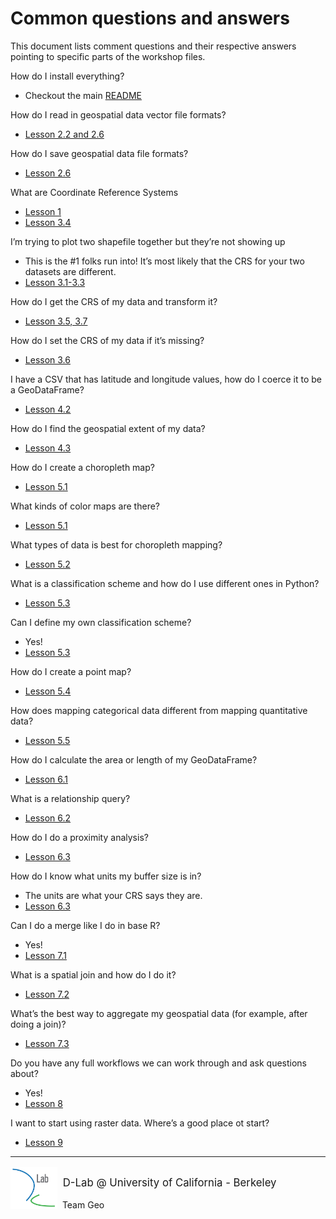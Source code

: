 # Common questions and answers

This document lists comment questions and their respective answers pointing to specific parts of the workshop files. 

How do I install everything?
- Checkout the main [README](https://github.com/dlab-berkeley/Geospatial-Fundamentals-in-R-with-sf/blob/master/README.md)

How do I read in geospatial data vector file formats?
- [Lesson 2.2 and 2.6](https://github.com/dlab-berkeley/Geospatial-Fundamentals-in-R-with-sf/blob/master/docs/02_Introduction_to_sf.Rmd)

How do I save geospatial data file formats?
- [Lesson 2.6](https://github.com/dlab-berkeley/Geospatial-Fundamentals-in-R-with-sf/blob/master/docs/02_Introduction_to_sf.Rmd)

What are Coordinate Reference Systems
- [Lesson 1](https://github.com/dlab-berkeley/Geospatial-Fundamentals-in-R-with-sf/blob/master/docs/01_Overview_Geospatial_Data.pdf)
- [Lesson 3.4](https://github.com/dlab-berkeley/Geospatial-Fundamentals-in-R-with-sf/blob/master/docs/03_CRS_Map_Projections.Rmd)

I’m trying to plot two shapefile together but they’re not showing up
- This is the #1 folks run into! It’s most likely that the CRS for your two datasets are different.
- [Lesson 3.1-3.3](https://github.com/dlab-berkeley/Geospatial-Fundamentals-in-R-with-sf/blob/master/docs/03_CRS_Map_Projections.Rmd)

How do I get the CRS of my data and transform it?
- [Lesson 3.5, 3.7](https://github.com/dlab-berkeley/Geospatial-Fundamentals-in-R-with-sf/blob/master/docs/03_CRS_Map_Projections.Rmd)

How do I set the CRS of my data if it’s missing?
- [Lesson 3.6](https://github.com/dlab-berkeley/Geospatial-Fundamentals-in-R-with-sf/blob/master/docs/03_CRS_Map_Projections.Rmd)

I have a CSV that has latitude and longitude values, how do I coerce it to be a GeoDataFrame?
- [Lesson 4.2](https://github.com/dlab-berkeley/Geospatial-Fundamentals-in-R-with-sf/blob/master/docs/04_More_Data_More_Maps.Rmd)

How do I find the geospatial extent of my data?
- [Lesson 4.3](https://github.com/dlab-berkeley/Geospatial-Fundamentals-in-R-with-sf/blob/master/docs/04_More_Data_More_Maps.Rmd)

How do I create a choropleth map?
- [Lesson 5.1](https://github.com/dlab-berkeley/Geospatial-Fundamentals-in-R-with-sf/blob/master/docs/05_Data-Driven_Mapping.Rmd)

What kinds of color maps are there?
- [Lesson 5.1](https://github.com/dlab-berkeley/Geospatial-Fundamentals-in-R-with-sf/blob/master/docs/05_Data-Driven_Mapping.Rmd)

What types of data is best for choropleth mapping?
- [Lesson 5.2](https://github.com/dlab-berkeley/Geospatial-Fundamentals-in-R-with-sf/blob/master/docs/05_Data-Driven_Mapping.Rmd)

What is a classification scheme and how do I use different ones in Python?
- [Lesson 5.3](https://github.com/dlab-berkeley/Geospatial-Fundamentals-in-R-with-sf/blob/master/docs/05_Data-Driven_Mapping.Rmd)

Can I define my own classification scheme?
- Yes! 
- [Lesson 5.3](https://github.com/dlab-berkeley/Geospatial-Fundamentals-in-R-with-sf/blob/master/docs/05_Data-Driven_Mapping.Rmd)

How do I create a point map?
- [Lesson 5.4](https://github.com/dlab-berkeley/Geospatial-Fundamentals-in-R-with-sf/blob/master/docs/05_Data-Driven_Mapping.Rmd)

How does mapping categorical data different from mapping quantitative data?
- [Lesson 5.5](https://github.com/dlab-berkeley/Geospatial-Fundamentals-in-R-with-sf/blob/master/docs/05_Data-Driven_Mapping.Rmd)

How do I calculate the area or length of my GeoDataFrame?
- [Lesson 6.1](https://github.com/dlab-berkeley/Geospatial-Fundamentals-in-R-with-sf/blob/master/docs/06_Spatial_Queries.Rmd)

What is a relationship query?
- [Lesson 6.2](https://github.com/dlab-berkeley/Geospatial-Fundamentals-in-R-with-sf/blob/master/docs/06_Spatial_Queries.Rmd)

How do I do a proximity analysis?
- [Lesson 6.3](https://github.com/dlab-berkeley/Geospatial-Fundamentals-in-R-with-sf/blob/master/docs/06_Spatial_Queries.Rmd)

How do I know what units my buffer size is in?
- The units are what your CRS says they are.
- [Lesson 6.3](https://github.com/dlab-berkeley/Geospatial-Fundamentals-in-R-with-sf/blob/master/docs/06_Spatial_Queries.Rmd)

Can I do a merge like I do in base R?
- Yes!
- [Lesson 7.1](https://github.com/dlab-berkeley/Geospatial-Fundamentals-in-R-with-sf/blob/master/docs/07_Joins_and_Aggregation.Rmd)

What is a spatial join and how do I do it?
- [Lesson 7.2](https://github.com/dlab-berkeley/Geospatial-Fundamentals-in-R-with-sf/blob/master/docs/07_Joins_and_Aggregation.Rmd)

What’s the best way to aggregate my geospatial data (for example, after doing a join)?
- [Lesson 7.3](https://github.com/dlab-berkeley/Geospatial-Fundamentals-in-R-with-sf/blob/master/docs/07_Joins_and_Aggregation.Rmd)

Do you have any full workflows we can work through and ask questions about?
- Yes!
- [Lesson 8](https://github.com/dlab-berkeley/Geospatial-Fundamentals-in-R-with-sf/blob/master/docs/08_Pulling_It_All_Together.Rmd)


I want to start using raster data. Where’s a good place ot start?
- [Lesson 9](https://github.com/dlab-berkeley/Geospatial-Fundamentals-in-R-with-sf/blob/master/docs/09_Raster_Data.Rmd)

---
<div style="display:inline-block;vertical-align:middle;">
<a href="https://dlab.berkeley.edu/" target="_blank"><img src ="assets/images/dlab_logo.png" width="75" align="left">
</a>
</div>

<div style="display:inline-block;vertical-align:middle;">
    <div style="font-size:larger">&nbsp;D-Lab @ University of California - Berkeley</div>
    <div>&nbsp;Team Geo<div>
</div>

